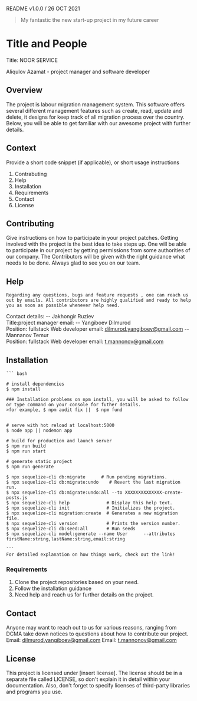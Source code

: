 README v1.0.0 / 26 OCT 2021
> My fantastic the new start-up project in my future career
# Title and People
  Title:  NOOR SERVICE

  Aliqulov Azamat              - project manager and software developer

## Overview

The project is labour migration management system. This software offers several different management features such as create, read, update and delete, it designs for keep track of all migration process over the country. Below, you will be able to get familiar with our awesome project with further details.

## Context

Provide a short code snippet (if applicable), or short usage instructions
  1. Contrabuting
  2. Help
  3. Installation
  4. Requirements
  5. Contact
  6. License

## Contributing

Give instructions on how to participate in your project patches.
  Getting involved with the project is the best idea to take steps up. One will be able to participate in our project by getting permissions from some authorities of our company. The Contributors will be given with the right guidance what needs to be done. Always glad to see you on our team.

## Help


    Regarding any questions, bugs and feature requests , one can reach us out by emails. All contributors are highly qualified and ready to help you as soon as possible whenever help need.
  Contact details:
      -- Jakhongir Ruziev     
         Title:project manager      email:
      -- Yangiboev Dilmurod           
         Position: fullstack Web developer  email: dilmurod.yangiboev@gmail.com
      -- Mannanov Temur               
         Position: fullstack Web developer  email: t.mannonov@gmail.com


## Installation
    ``` bash

    # install dependencies
    $ npm install

    ### Installation problems on npm install, you will be asked to follow or type command on your console for futher details.
    >for example, $ npm audit fix ||  $ npm fund


    # serve with hot reload at localhost:5000
    $ node app || nodemon app

    # build for production and launch server
    $ npm run build
    $ npm run start

    # generate static project
    $ npm run generate

    $ npx sequelize-cli db:migrate      # Run pending migrations.
    $ npx sequelize-cli db:migrate:undo    # Revert the last migration run.
    $ npx sequelize-cli db:migrate:undo:all --to XXXXXXXXXXXXXX-create-posts.js
    $ npx sequelize-cli help              # Display this help text.
    $ npx sequelize-cli init              # Initializes the project.
    $ npx sequelize-cli migration:create  # Generates a new migration file.
    $ npx sequelize-cli version           # Prints the version number.
    $ npx sequelize-cli db:seed:all       # Run seeds 
    $ npx sequelize-cli model:generate --name User      --attributes    firstName:string,lastName:string,email:string

    ```
    For detailed explanation on how things work, check out the link!


### Requirements


1. Clone the project repositories based on your need.
2. Follow the installation guidance
3. Need help and reach us for further details on the project.



## Contact

  Anyone may want to reach out to us for various reasons, ranging from DCMA take down notices to questions about how to contribute our project.
  Email: dilmurod.yangiboev@gmail.com
  Email: t.mannonov@gmail.com


## License

This project is licensed under [insert license]. The license should be in a separate file called LICENSE, so don't explain it in detail within your documentation. Also, don't forget to specify licenses of third-party libraries and programs you use.

